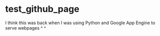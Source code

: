 # test_github_page

I think this was back when I was using Python and Google App Engine to serve webpages ^ ^
